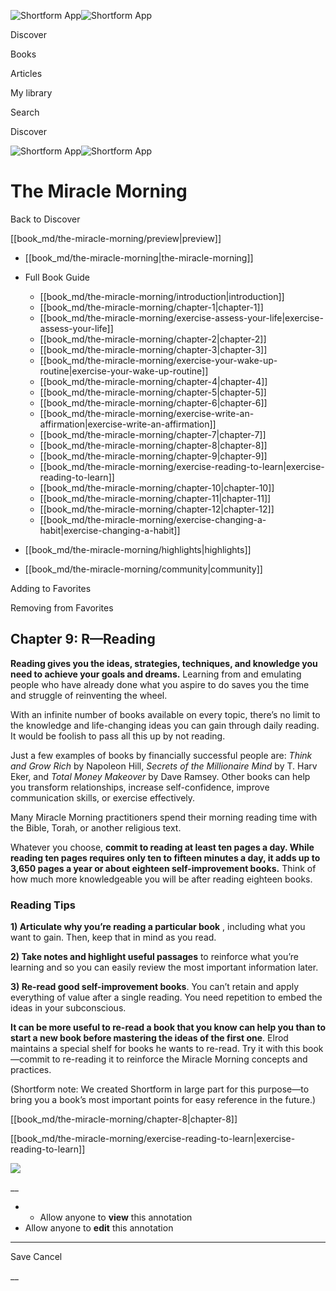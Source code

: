 ![Shortform App](/img/logo.36a2399e.svg)![Shortform App](/img/logo-dark.70c1b072.svg)

Discover

Books

Articles

My library

Search

Discover

![Shortform App](/img/logo.36a2399e.svg)![Shortform App](/img/logo-dark.70c1b072.svg)

# The Miracle Morning

Back to Discover

[[book_md/the-miracle-morning/preview|preview]]

  * [[book_md/the-miracle-morning|the-miracle-morning]]
  * Full Book Guide

    * [[book_md/the-miracle-morning/introduction|introduction]]
    * [[book_md/the-miracle-morning/chapter-1|chapter-1]]
    * [[book_md/the-miracle-morning/exercise-assess-your-life|exercise-assess-your-life]]
    * [[book_md/the-miracle-morning/chapter-2|chapter-2]]
    * [[book_md/the-miracle-morning/chapter-3|chapter-3]]
    * [[book_md/the-miracle-morning/exercise-your-wake-up-routine|exercise-your-wake-up-routine]]
    * [[book_md/the-miracle-morning/chapter-4|chapter-4]]
    * [[book_md/the-miracle-morning/chapter-5|chapter-5]]
    * [[book_md/the-miracle-morning/chapter-6|chapter-6]]
    * [[book_md/the-miracle-morning/exercise-write-an-affirmation|exercise-write-an-affirmation]]
    * [[book_md/the-miracle-morning/chapter-7|chapter-7]]
    * [[book_md/the-miracle-morning/chapter-8|chapter-8]]
    * [[book_md/the-miracle-morning/chapter-9|chapter-9]]
    * [[book_md/the-miracle-morning/exercise-reading-to-learn|exercise-reading-to-learn]]
    * [[book_md/the-miracle-morning/chapter-10|chapter-10]]
    * [[book_md/the-miracle-morning/chapter-11|chapter-11]]
    * [[book_md/the-miracle-morning/chapter-12|chapter-12]]
    * [[book_md/the-miracle-morning/exercise-changing-a-habit|exercise-changing-a-habit]]
  * [[book_md/the-miracle-morning/highlights|highlights]]
  * [[book_md/the-miracle-morning/community|community]]



Adding to Favorites 

Removing from Favorites 

## Chapter 9: R—Reading

**Reading gives you the ideas, strategies, techniques, and knowledge you need to achieve your goals and dreams.** Learning from and emulating people who have already done what you aspire to do saves you the time and struggle of reinventing the wheel.

With an infinite number of books available on every topic, there’s no limit to the knowledge and life-changing ideas you can gain through daily reading. It would be foolish to pass all this up by not reading.

Just a few examples of books by financially successful people are: _Think and Grow Rich_ by Napoleon Hill, _Secrets of the Millionaire Mind_ by T. Harv Eker, and _Total Money Makeover_ by Dave Ramsey. Other books can help you transform relationships, increase self-confidence, improve communication skills, or exercise effectively.

Many Miracle Morning practitioners spend their morning reading time with the Bible, Torah, or another religious text.

Whatever you choose, **commit to reading at least ten pages a day. While reading ten pages requires only ten to fifteen minutes a day, it adds up to 3,650 pages a year or about eighteen self-improvement books.** Think of how much more knowledgeable you will be after reading eighteen books.

### Reading Tips

**1) Articulate why you’re reading a particular book** , including what you want to gain. Then, keep that in mind as you read.

**2) Take notes and highlight useful passages** to reinforce what you’re learning and so you can easily review the most important information later.

**3) Re-read good self-improvement books**. You can’t retain and apply everything of value after a single reading. You need repetition to embed the ideas in your subconscious.

**It can be more useful to re-read a book that you know can help you than to start a new book before mastering the ideas of the first one**. Elrod maintains a special shelf for books he wants to re-read. Try it with this book—commit to re-reading it to reinforce the Miracle Morning concepts and practices.

(Shortform note: We created Shortform in large part for this purpose—to bring you a book’s most important points for easy reference in the future.)

[[book_md/the-miracle-morning/chapter-8|chapter-8]]

[[book_md/the-miracle-morning/exercise-reading-to-learn|exercise-reading-to-learn]]

![](https://bat.bing.com/action/0?ti=56018282&Ver=2&mid=db083bab-a184-4ca6-b009-c7f173f1a722&sid=1711133063fa11eebdec89a8b8ae3bbc&vid=171147a063fa11eea7440fcfeb230d96&vids=0&msclkid=N&pi=0&lg=en-US&sw=800&sh=600&sc=24&nwd=1&tl=Shortform%20%7C%20Book&p=https%3A%2F%2Fwww.shortform.com%2Fapp%2Fbook%2Fthe-miracle-morning%2Fchapter-9&r=&lt=449&evt=pageLoad&sv=1&rn=742733)

__

  *   * Allow anyone to **view** this annotation
  * Allow anyone to **edit** this annotation



* * *

Save Cancel

__



